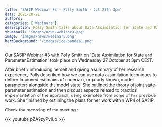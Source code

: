 ```yaml
---
title: 'SASIP Webinar #3 - Polly Smith - Oct 27th 3pm'
date: 2021-10-21
authors:
categories: ['Webinars']
description: Polly Smith talks about Data Assimilation for State and Parameter Estimation
thumbnail: 'images/news/webinar3.png'
image: 'images/news/webinar3.png'
heroBackground: '/images/ice-bandeau.png'
---
```

Our SASIP Webinar #3 with Polly Smith on 'Data Assimilation for State and Parameter Estimation' took place on Wednesday 27 October at 3pm CEST.

After briefly introducing herself and giving a summary of her research experience, Polly described how we can use data assimilation techniques to deliver improved estimates of uncertain, or poorly known, model parameters alongside the model state. She outlined the theory of joint state-parameter estimation and then discuss aspects related to practical implementation of the approach, using examples from some of her previous work. She finished by outlining the plans for her work within WP4 of SASIP. 

Check the recording of the meeting : 

{{< youtube pZA9zyPvlUo >}}
